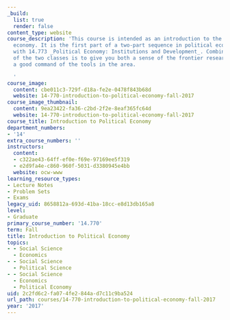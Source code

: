 ```yaml
---
_build:
  list: true
  render: false
content_type: website
course_description: 'This course is intended as an introduction to the field of political
  economy. It is the first part of a two-part sequence in political economy, along
  with 14.773 _Political Economy: Institutions and Development_. Combined, the purpose
  of the two classes is to give you both a sense of the frontier research topics and
  a good command of the tools in the area.

  '
course_image:
  content: cbe011c3-729f-d18a-fe2e-0478f843b68d
  website: 14-770-introduction-to-political-economy-fall-2017
course_image_thumbnail:
  content: 9ea23422-fa36-c2bd-2f2e-8eaf365fc64d
  website: 14-770-introduction-to-political-economy-fall-2017
course_title: Introduction to Political Economy
department_numbers:
- '14'
extra_course_numbers: ''
instructors:
  content:
  - c322ae43-64ff-ef0e-f69e-97169ee5f319
  - e2d9fa4e-c860-960f-5031-d3380945e4bb
  website: ocw-www
learning_resource_types:
- Lecture Notes
- Problem Sets
- Exams
legacy_uid: 8658812a-693d-41ba-18cc-e8d13db165a8
level:
- Graduate
primary_course_number: '14.770'
term: Fall
title: Introduction to Political Economy
topics:
- - Social Science
  - Economics
- - Social Science
  - Political Science
- - Social Science
  - Economics
  - Political Economy
uid: 2c2fd6c2-fa07-4fe2-844a-d7c11c9ba524
url_path: courses/14-770-introduction-to-political-economy-fall-2017
year: '2017'
---
```

